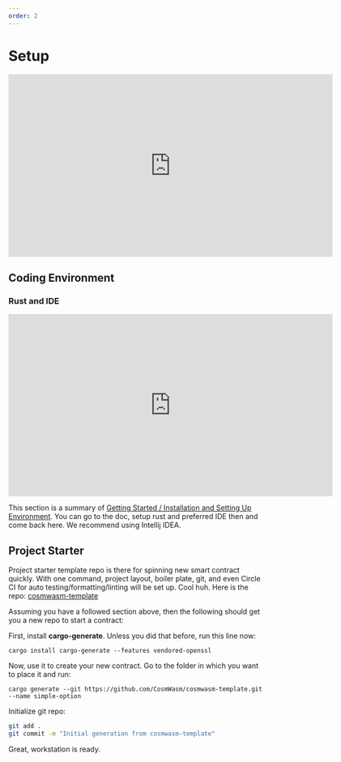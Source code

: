 ```yaml
---
order: 2
---
```


# Setup

<iframe src="https://player.vimeo.com/video/457486858" width="640" height="361" frameborder="0" allow="autoplay; fullscreen" allowfullscreen></iframe>

## Coding Environment

### Rust and IDE

<iframe src="https://player.vimeo.com/video/457712351" width="640" height="360" frameborder="0" allow="autoplay; fullscreen" allowfullscreen></iframe>

This section is a summary of [Getting Started / Installation and Setting Up Environment](../../getting-started/installation). You can go to the doc, setup rust and preferred IDE then and come back here. We recommend using Intellij IDEA.

## Project Starter

Project starter template repo is there for spinning new smart contract quickly. With one command, project layout, boiler plate, git, and even Circle CI for auto testing/formatting/linting will be set up. Cool huh.
Here is the repo: [cosmwasm-template](https://github.com/CosmWasm/cosmwasm-template)

Assuming you have a followed section above, then the following should get you a new repo to start a contract:

First, install **cargo-generate**. Unless you did that before, run this line now:

```cargo install cargo-generate --features vendored-openssl```

Now, use it to create your new contract. Go to the folder in which you want to place it and run:

```cargo generate --git https://github.com/CosmWasm/cosmwasm-template.git --name simple-option```

Initialize git repo:

```sh
git add .
git commit -m "Initial generation from cosmwasm-template"
```

Great, workstation is ready.